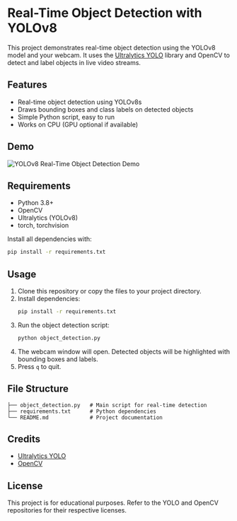 # Real-Time Object Detection with YOLOv8

This project demonstrates real-time object detection using the YOLOv8 model and your webcam. It uses the [Ultralytics YOLO](https://github.com/ultralytics/ultralytics) library and OpenCV to detect and label objects in live video streams.

## Features
- Real-time object detection using YOLOv8s
- Draws bounding boxes and class labels on detected objects
- Simple Python script, easy to run
- Works on CPU (GPU optional if available)

## Demo
![YOLOv8 Real-Time Object Detection Demo](https://github.com/ultralytics/assets/raw/main/yolov8/yolov8-detect.gif)

## Requirements
- Python 3.8+
- OpenCV
- Ultralytics (YOLOv8)
- torch, torchvision

Install all dependencies with:
```bash
pip install -r requirements.txt
```

## Usage
1. Clone this repository or copy the files to your project directory.
2. Install dependencies:
   ```bash
   pip install -r requirements.txt
   ```
3. Run the object detection script:
   ```bash
   python object_detection.py
   ```
4. The webcam window will open. Detected objects will be highlighted with bounding boxes and labels.
5. Press `q` to quit.

## File Structure
```
├── object_detection.py   # Main script for real-time detection
├── requirements.txt      # Python dependencies
└── README.md             # Project documentation
```

## Credits
- [Ultralytics YOLO](https://github.com/ultralytics/ultralytics)
- [OpenCV](https://opencv.org/)

## License
This project is for educational purposes. Refer to the YOLO and OpenCV repositories for their respective licenses. 